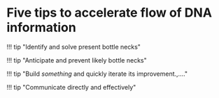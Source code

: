 
# Five tips to accelerate flow of DNA information


!!! tip "Identify and solve present bottle necks"


!!! tip "Anticipate and prevent likely bottle necks"

!!! tip "Build _something_ and quickly iterate its improvement.,...."

!!! tip "Communicate directly and effectively"
